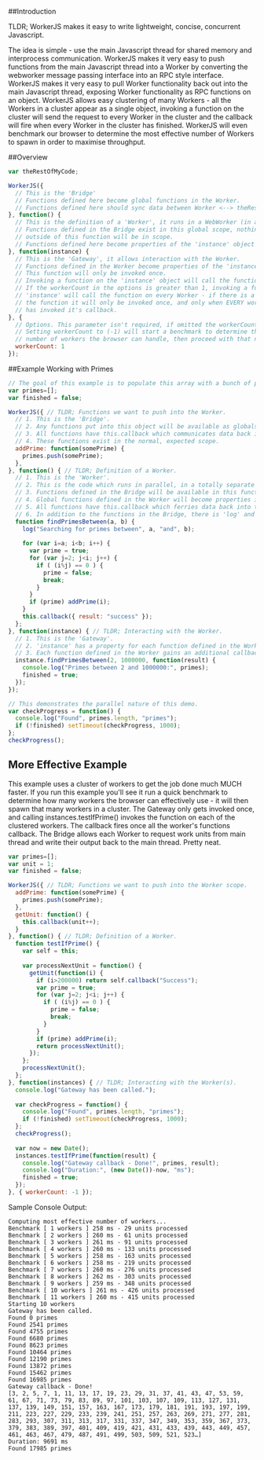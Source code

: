 ##Introduction

TLDR; WorkerJS makes it easy to write lightweight, concise, concurrent Javascript.

The idea is simple - use the main Javascript thread for shared memory and interprocess communication. WorkerJS makes it very easy to push functions from the main Javascript thread into a Worker by converting the webworker message passing interface into an RPC style interface. WorkerJS makes it very easy to pull Worker functionality back out into the main Javascript thread, exposing Worker functionality as RPC functions on an object. WorkerJS allows easy clustering of many Workers - all the Workers in a cluster appear as a single object, invoking a function on the cluster will send the request to every Worker in the cluster and the callback will fire when every Worker in the cluster has finished. WorkerJS will even benchmark our browser to determine the most effective number of Workers to spawn in order to maximise throughput.

##Overview

```javascript
var theRestOfMyCode;

WorkerJS({
  // This is the 'Bridge'
  // Functions defined here become global functions in the Worker.
  // Functions defined here should sync data between Worker <--> theRestOfMyCode.
}, function() { 
  // This is the definition of a 'Worker', it runs in a WebWorker (in a separate context).
  // Functions defined in the Bridge exist in this global scope, nothing else
  // outside of this function will be in scope.
  // Functions defined here become properties of the 'instance' object in the Gateway.
}, function(instance) {
  // This is the 'Gateway', it allows interaction with the Worker.
  // Functions defined in the Worker become properties of the 'instance' object.
  // This function will only be invoked once.
  // Invoking a function on the 'instance' object will call the function on the Worker.
  // If the workerCount in the options is greater than 1, invoking a function on the
  // 'instance' will call the function on every Worker - if there is a callback to
  // the function it will only be invoked once, and only when EVERY worker's function
  // has invoked it's callback.
}, {
  // Options. This parameter isn't required, if omitted the workerCount defaults to 1.
  // Setting workerCount to (-1) will start a benchmark to determine the most effective
  // number of workers the browser can handle, then proceed with that number.
  workerCount: 1
});
```

##Example Working with Primes

```javascript
// The goal of this example is to populate this array with a bunch of prime numbers.
var primes=[];
var finished = false;

WorkerJS({ // TLDR; Functions we want to push into the Worker.
  // 1. This is the 'Bridge'.
  // 2. Any functions put into this object will be available as globals in the Worker.
  // 3. All functions have this.callback which communicates data back into the Worker.
  // 4. These functions exist in the normal, expected scope.
  addPrime: function(somePrime) {
    primes.push(somePrime);
  },
}, function() { // TLDR; Definition of a Worker.
  // 1. This is the 'Worker'.
  // 2. This is the code which runs in parallel, in a totally separate WebWorker scope. 
  // 3. Functions defined in the Bridge will be available in this function's global scope.
  // 4. Global functions defined in the Worker will become properties in the Gateway.
  // 5. All functions have this.callback which ferries data back into the main scope.
  // 6. In addition to the functions in the Bridge, there is 'log' and 'warn' to aid debugging.
  function findPrimesBetween(a, b) {
    log("Searching for primes between", a, "and", b);
    
    for (var i=a; i<b; i++) {
      var prime = true;
      for (var j=2; j<i; j++) {
        if ( (i%j) == 0 ) {
          prime = false;
          break;
        }
      }
      if (prime) addPrime(i);
    }
    this.callback({ result: "success" });
  };
}, function(instance) { // TLDR; Interacting with the Worker.
  // 1. This is the 'Gateway'.
  // 2. 'instance' has a property for each function defined in the Worker.
  // 3. Each function defined in the Worker gains an additional callback parameter.
  instance.findPrimesBetween(2, 1000000, function(result) {
    console.log("Primes between 2 and 1000000:", primes);
    finished = true;
  });
});

// This demonstrates the parallel nature of this demo.
var checkProgress = function() {
  console.log("Found", primes.length, "primes");
  if (!finished) setTimeout(checkProgress, 1000);
};
checkProgress();
```

## More Effective Example

This example uses a cluster of workers to get the job done much MUCH faster. If you run this example you'll see it run a quick benchmark to determine how many workers the browser can effectively use - it will then spawn that many workers in a cluster. The Gateway only gets invoked once, and calling instances.testIfPrime() invokes the function on each of the clustered workers. The callback fires once all the worker's functions callback. The Bridge allows each Worker to request work units from main thread and write their output back to the main thread. Pretty neat.

```javascript
var primes=[];
var unit = 1;
var finished = false;

WorkerJS({ // TLDR; Functions we want to push into the Worker scope.
  addPrime: function(somePrime) {
    primes.push(somePrime);
  },
  getUnit: function() {
    this.callback(unit++);
  }
}, function() { // TLDR; Definition of a Worker.
  function testIfPrime() {
    var self = this;
    
    var processNextUnit = function() {
      getUnit(function(i) {
        if (i>200000) return self.callback("Success");
        var prime = true;
        for (var j=2; j<i; j++) {
          if ( (i%j) == 0 ) {
            prime = false;
            break;
          }
        }
        if (prime) addPrime(i);
        return processNextUnit();
      });
    };
    processNextUnit();
  };
}, function(instances) { // TLDR; Interacting with the Worker(s).
  console.log("Gateway has been called.");
  
  var checkProgress = function() {
    console.log("Found", primes.length, "primes");
    if (!finished) setTimeout(checkProgress, 1000);
  };
  checkProgress();
  
  var now = new Date();
  instances.testIfPrime(function(result) {
    console.log("Gateway callback - Done!", primes, result);
    console.log("Duration:", (new Date())-now, "ms");
    finished = true;
  });
}, { workerCount: -1 });
```
Sample Console Output:
```
Computing most effective number of workers... 
Benchmark [ 1 workers ] 258 ms - 29 units processed
Benchmark [ 2 workers ] 260 ms - 61 units processed
Benchmark [ 3 workers ] 261 ms - 91 units processed
Benchmark [ 4 workers ] 260 ms - 133 units processed
Benchmark [ 5 workers ] 258 ms - 163 units processed
Benchmark [ 6 workers ] 258 ms - 219 units processed
Benchmark [ 7 workers ] 260 ms - 276 units processed
Benchmark [ 8 workers ] 262 ms - 303 units processed
Benchmark [ 9 workers ] 259 ms - 348 units processed
Benchmark [ 10 workers ] 261 ms - 426 units processed
Benchmark [ 11 workers ] 260 ms - 415 units processed
Starting 10 workers
Gateway has been called.
Found 0 primes
Found 2541 primes 
Found 4755 primes 
Found 6680 primes 
Found 8623 primes 
Found 10464 primes 
Found 12190 primes 
Found 13872 primes 
Found 15462 primes 
Found 16985 primes 
Gateway callback - Done! 
[3, 2, 5, 7, 1, 11, 13, 17, 19, 23, 29, 31, 37, 41, 43, 47, 53, 59, 61, 67, 71, 73, 79, 83, 89, 97, 101, 103, 107, 109, 113, 127, 131, 137, 139, 149, 151, 157, 163, 167, 173, 179, 181, 191, 193, 197, 199, 211, 223, 227, 229, 233, 239, 241, 251, 257, 263, 269, 271, 277, 281, 283, 293, 307, 311, 313, 317, 331, 337, 347, 349, 353, 359, 367, 373, 379, 383, 389, 397, 401, 409, 419, 421, 431, 433, 439, 443, 449, 457, 461, 463, 467, 479, 487, 491, 499, 503, 509, 521, 523…]
Duration: 9691 ms
Found 17985 primes 
```


